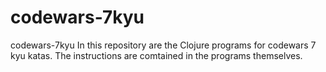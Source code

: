 # codewars-7kyu
codewars-7kyu  In this repository are the Clojure programs for codewars 7 kyu katas.  The instructions are comtained in the programs themselves.
